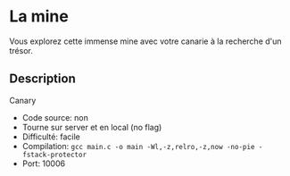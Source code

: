 # La mine

Vous explorez cette immense mine avec votre canarie à la recherche d'un trésor.

## Description

Canary

- Code source: non
- Tourne sur server et en local (no flag)
- Difficulté: facile
- Compilation: `gcc main.c -o main -Wl,-z,relro,-z,now -no-pie -fstack-protector`
- Port: 10006